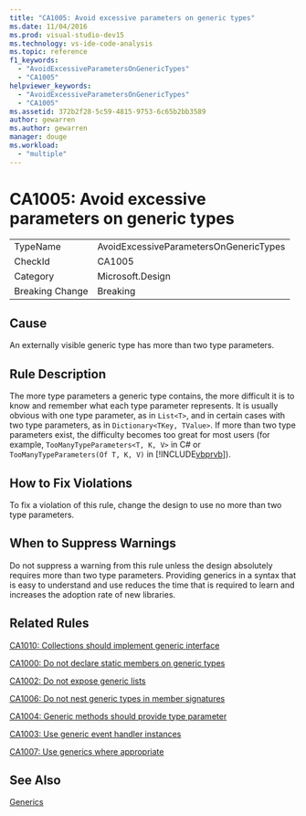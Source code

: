 ```yaml
---
title: "CA1005: Avoid excessive parameters on generic types"
ms.date: 11/04/2016
ms.prod: visual-studio-dev15
ms.technology: vs-ide-code-analysis
ms.topic: reference
f1_keywords:
  - "AvoidExcessiveParametersOnGenericTypes"
  - "CA1005"
helpviewer_keywords:
  - "AvoidExcessiveParametersOnGenericTypes"
  - "CA1005"
ms.assetid: 372b2f28-5c59-4815-9753-6c65b2bb3589
author: gewarren
ms.author: gewarren
manager: douge
ms.workload:
  - "multiple"
---
```

# CA1005: Avoid excessive parameters on generic types
|||
|-|-|
|TypeName|AvoidExcessiveParametersOnGenericTypes|
|CheckId|CA1005|
|Category|Microsoft.Design|
|Breaking Change|Breaking|

## Cause
 An externally visible generic type has more than two type parameters.

## Rule Description
 The more type parameters a generic type contains, the more difficult it is to know and remember what each type parameter represents. It is usually obvious with one type parameter, as in `List<T>`, and in certain cases with two type parameters, as in `Dictionary<TKey, TValue>`. If more than two type parameters exist, the difficulty becomes too great for most users (for example, `TooManyTypeParameters<T, K, V>` in C# or `TooManyTypeParameters(Of T, K, V)` in [!INCLUDE[vbprvb](../code-quality/includes/vbprvb_md.md)]).

## How to Fix Violations
 To fix a violation of this rule, change the design to use no more than two type parameters.

## When to Suppress Warnings
 Do not suppress a warning from this rule unless the design absolutely requires more than two type parameters. Providing generics in a syntax that is easy to understand and use reduces the time that is required to learn and increases the adoption rate of new libraries.

## Related Rules
 [CA1010: Collections should implement generic interface](../code-quality/ca1010-collections-should-implement-generic-interface.md)

 [CA1000: Do not declare static members on generic types](../code-quality/ca1000-do-not-declare-static-members-on-generic-types.md)

 [CA1002: Do not expose generic lists](../code-quality/ca1002-do-not-expose-generic-lists.md)

 [CA1006: Do not nest generic types in member signatures](../code-quality/ca1006-do-not-nest-generic-types-in-member-signatures.md)

 [CA1004: Generic methods should provide type parameter](../code-quality/ca1004-generic-methods-should-provide-type-parameter.md)

 [CA1003: Use generic event handler instances](../code-quality/ca1003-use-generic-event-handler-instances.md)

 [CA1007: Use generics where appropriate](../code-quality/ca1007-use-generics-where-appropriate.md)

## See Also
 [Generics](/dotnet/csharp/programming-guide/generics/index)